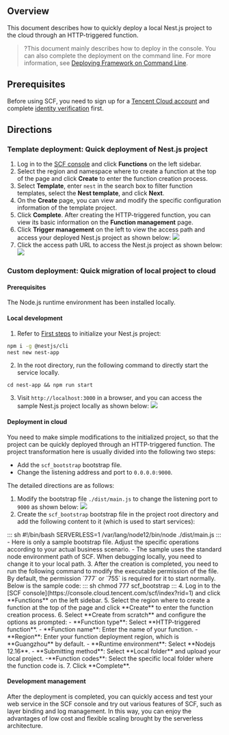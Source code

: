 ## Overview

This document describes how to quickly deploy a local Nest.js project to the cloud through an HTTP-triggered function.


>?This document mainly describes how to deploy in the console. You can also complete the deployment on the command line. For more information, see [Deploying Framework on Command Line](https://intl.cloud.tencent.com/document/product/583/41586).


## Prerequisites
Before using SCF, you need to sign up for a [Tencent Cloud account](https://intl.cloud.tencent.com/register) and complete [identity verification](https://intl.cloud.tencent.com/document/product/378/3629) first.


## Directions

### Template deployment: Quick deployment of Nest.js project

1. Log in to the [SCF console](https://console.cloud.tencent.com/scf/index?rid=1) and click **Functions** on the left sidebar.
2. Select the region and namespace where to create a function at the top of the page and click **Create** to enter the function creation process.
3. Select **Template**, enter `nest` in the search box to filter function templates, select the **Nest template**, and click **Next**. 
4. On the **Create** page, you can view and modify the specific configuration information of the template project.
5. Click **Complete**. After creating the HTTP-triggered function, you can view its basic information on the **Function management** page.
6. Click **Trigger management** on the left to view the access path and access your deployed Nest.js project as shown below: 
![](https://staticintl.cloudcachetci.com/yehe/backend-news/SrHu304_%E4%BC%81%E4%B8%9A%E5%BE%AE%E4%BF%A1%E6%88%AA%E5%9B%BE_20221220095813.png)
7. Click the access path URL to access the Nest.js project as shown below: 
![](https://staticintl.cloudcachetci.com/yehe/backend-news/7F6g152_%E4%BC%81%E4%B8%9A%E5%BE%AE%E4%BF%A1%E6%88%AA%E5%9B%BE_20221220095759.png)


### Custom deployment: Quick migration of local project to cloud


#### Prerequisites

The Node.js runtime environment has been installed locally.

#### Local development

1. Refer to [First steps](https://nestjs.bootcss.com/first-steps) to initialize your Nest.js project:
```sh
npm i -g @nestjs/cli
nest new nest-app
```
2. In the root directory, run the following command to directly start the service locally.
```shell
cd nest-app && npm run start
```
3. Visit `http://localhost:3000` in a browser, and you can access the sample Nest.js project locally as shown below: 
![](https://main.qcloudimg.com/raw/a124e604e2770f73c8293c4bf09b4993.png)

#### Deployment in cloud

You need to make simple modifications to the initialized project, so that the project can be quickly deployed through an HTTP-triggered function. The project transformation here is usually divided into the following two steps:

- Add the `scf_bootstrap` bootstrap file.
- Change the listening address and port to `0.0.0.0:9000`.

The detailed directions are as follows:
1. Modify the bootstrap file `./dist/main.js` to change the listening port to `9000` as shown below: 
![](https://main.qcloudimg.com/raw/4f32f01747c5868a89d513f7ff8e91f2.png)
2. Create the `scf_bootstrap` bootstrap file in the project root directory and add the following content to it (which is used to start services):
<dx-codeblock>
:::  sh
#!/bin/bash
SERVERLESS=1 /var/lang/node12/bin/node ./dist/main.js
:::
</dx-codeblock>
 <dx-alert infotype="notice" title="">
- Here is only a sample bootstrap file. Adjust the specific operations according to your actual business scenario.
- The sample uses the standard node environment path of SCF. When debugging locally, you need to change it to your local path.
</dx-alert>
3. After the creation is completed, you need to run the following command to modify the executable permission of the file. By default, the permission `777` or `755` is required for it to start normally. Below is the sample code:
<dx-codeblock>
:::  sh
chmod 777 scf_bootstrap
:::
</dx-codeblock>
4. Log in to the [SCF console](https://console.cloud.tencent.com/scf/index?rid=1) and click **Functions** on the left sidebar.
5. Select the region where to create a function at the top of the page and click **Create** to enter the function creation process.
6. Select **Create from scratch** and configure the options as prompted:
	- **Function type**: Select **HTTP-triggered function**.
	- **Function name**: Enter the name of your function.
	- **Region**: Enter your function deployment region, which is **Guangzhou** by default.
	- **Runtime environment**: Select **Nodejs 12.16**.
	- **Submitting method**: Select **Local folder** and upload your local project.
	-**Function codes**: Select the specific local folder where the function code is.
7. Click **Complete**.



#### Development management
After the deployment is completed, you can quickly access and test your web service in the SCF console and try out various features of SCF, such as layer binding and log management. In this way, you can enjoy the advantages of low cost and flexible scaling brought by the serverless architecture.
